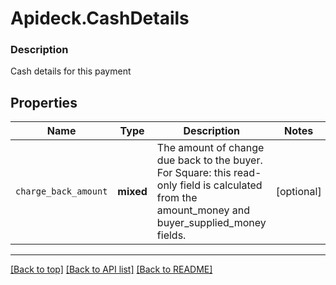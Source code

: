 # Apideck.CashDetails

### Description

Cash details for this payment

## Properties
Name | Type | Description | Notes
------------ | ------------- | ------------- | -------------
`charge_back_amount` | **mixed** | The amount of change due back to the buyer. For Square: this read-only field is calculated from the amount_money and buyer_supplied_money fields. | [optional] 





---

[[Back to top]](#) [[Back to API list]](../../../../README.md#documentation-for-api-endpoints) [[Back to README]](../../../../README.md)


